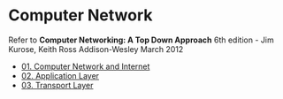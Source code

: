 # Computer Network

Refer to **Computer Networking: A Top Down Approach** 6th edition - Jim Kurose, Keith Ross Addison-Wesley March 2012

- [01. Computer Network and Internet](./01.%20Computer%20Network%20and%20Internet/README.md)
- [02. Application Layer](./02.%20Application%20Layer/README.md)
- [03. Transport Layer](./03.%20Transport%20Layer/README.md)
<!-- - [04. Network Layer]
- [05. Link Layer]
- [06. Wireless and Mobile Networks] -->
